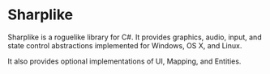 Sharplike
=========

Sharplike is a roguelike library for C#. It provides graphics, audio, input, and state control abstractions implemented for Windows, OS X, and Linux.

It also provides optional implementations of UI, Mapping, and Entities.